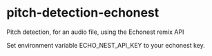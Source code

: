 pitch-detection-echonest
========================

Pitch detection, for an audio file, using the Echonest remix API


Set environment variable ECHO_NEST_API_KEY to your echonest key.
